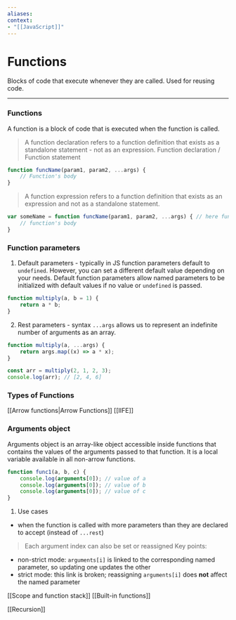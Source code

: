 ```yaml
---
aliases:
context:
- "[[JavaScript]]"
---
```


# Functions

Blocks of code that execute whenever they are called. Used for reusing code.

---
### Functions

A function is a block of code that is executed when the function is called.

> A function declaration refers to a function definition that exists as a standalone statement - not as an expression.
Function declaration / Function statement
```js
function funcName(param1, param2, ...args) {
    // Function's body
}
```


> A function expression refers to a function definition that exists as an expression and not as a standalone statement.
```js
var someName = function funcName(param1, param2, ...args) { // here funcName is optional
    // function's body
}
```

### Function parameters

1. Default parameters - typically in JS function parameters default to `undefined`.
However, you can set a different default value depending on your needs.
Default function parameters allow named parameters to be initialized with default values if no value or `undefined` is passed.

```js
function multiply(a, b = 1) {
    return a * b;
}
```

2. Rest parameters - syntax `...args` allows us to represent an indefinite number of arguments as an array.
```js
function multiply(a, ...args) {
    return args.map((x) => a * x);
}

const arr = multiply(2, 1, 2, 3);
console.log(arr); // [2, 4, 6]
```


### Types of Functions
[[Arrow functions|Arrow Functions]]
[[IIFE]]


### Arguments object
Arguments object is an array-like object accessible inside functions that contains the values of the arguments passed to that function.
It is a local variable available in all non-arrow functions.

```js
function func1(a, b, c) {
    console.log(arguments[0]); // value of a
    console.log(arguments[0]); // value of b
    console.log(arguments[0]); // value of c
}
```

1. Use cases
- when the function is called with more parameters than they are declared to accept (instead of `...rest`)


> Each argument index can also be set or reassigned
Key points:
- non-strict mode: `arguments[i]` is linked to the corresponding named parameter, so updating one updates the other
- strict mode: this link is broken; reassigning `arguments[i]` does **not** affect the named parameter


[[Scope and function stack]]
[[Built-in functions]]

[[Recursion]]
